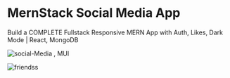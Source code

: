 # MernStack Social Media App

Build a COMPLETE Fullstack Responsive MERN App with Auth, Likes, Dark Mode | React, MongoDB

![social-Media](https://github.com/armanali0786/social-media-app/assets/76746226/f09983c4-aa40-423d-8b6d-b1289671ff9b)
, MUI

![friendss](https://github.com/armanali0786/social-media-app/assets/76746226/65dbe37a-2adf-451e-9d9f-02566ec68f01)
